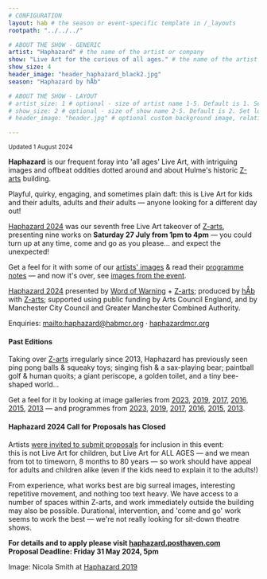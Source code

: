 ```yaml
---
# CONFIGURATION
layout: hab # the season or event-specific template in /_layouts
rootpath: "../../../"

# ABOUT THE SHOW - GENERIC
artist: "Haphazard" # the name of the artist or company
show: "Live Art for the curious of all ages." # the name of the artist or company
show_size: 4
header_image: "header_haphazard_black2.jpg"   
season: "Haphazard by hÅb"

# ABOUT THE SHOW - LAYOUT
# artist_size: 1 # optional - size of artist name 1-5. Default is 1. Set longer names to lower values
# show_size: 2 # optional - size of show name 2-5. Default is 2. Set longer names to lower values
# header_image: "header.jpg" # optional custom background image, relative to current page

---         
```

<small>Updated 1 August 2024</small>        
        
**Haphazard** is our frequent foray into 'all ages' Live Art, with intriguing images and offbeat oddities dotted around and about Hulme's historic <a href="https://z-arts.org/about-us" target="_blank">Z-arts</a> building.        
         
Playful, quirky, engaging, and sometimes plain daft: this is Live Art for kids and their adults, adults and *their* adults — anyone looking for a different day out!            
         
[Haphazard 2024](/current/2024-haphazard) was our seventh free Live Art takeover of <a href="https://z-arts.org/events/haphazard-2024" target="_blank">Z-arts</a>, presenting nine works on **Saturday 27 July from 1pm to 4pm** — you could turn up at any time, come and go as you please… and expect the unexpected!         
         
Get a feel for it with some of our [artists' images](/galleries/2024-haphazardpre) & read their [programme notes](/current/2024-haphazard/programme) — and now it's over, see [images from the event](/galleries/2024-haphazard).        
          
[Haphazard 2024](/current/2024-haphazard) presented by [Word of Warning](/) + <a href="https://z-arts.org" target="_blank">Z-arts</a>; produced by [hÅb](/hab) with <a href="https://z-arts.org" target="_blank">Z-arts</a>; supported using public funding by Arts Council England, and by Manchester City Council and Greater Manchester Combined Authority.         
          
Enquiries: <mailto:haphazard@habmcr.org> · <a href="http://haphazardmcr.org" target="_blank">haphazardmcr.org</a>         
         
#### Past Editions        
Taking over <a href="https://z-arts.org" target="_blank">Z-arts</a> irregularly since 2013, Haphazard has previously seen ping pong balls & squeaky toys; singing fish & a sax-playing bear; paintball golf & human quoits; a giant periscope, a golden toilet, and a tiny bee-shaped world…         
         
Get a feel for it by looking at image galleries from [2023](/galleries/2023-haphazard), [2019](/galleries/2019-haphazard), [2017](/galleries/2017-haphazard), [2016](/galleries/2016-haphazard), [2015](/galleries/2015-haphazard), [2013](/galleries//2013-haphazard) — and programmes from [2023](/archive/2023-haphazard/programme), [2019](/archive/2019-haphazard/programme), [2017](/archive/2017-haphazard/programme), [2016](/archive/2016-haphazard/programme), [2015](/archive/2015-haphazard), [2013](/archive/2013-spring/haphazard).         
         
#### Haphazard 2024 Call for Proposals has Closed        
Artists <a href="https://haphazard.posthaven.com/haphazard-2024-live-art-for-all-ages-manchester-call-for-artists" target="_blank">were invited to submit proposals</a> for inclusion in this event:<br>this is not Live Art for children, but Live Art for ALL AGES — and we mean from tot to timeworn, 8 months to 80 years — so work should have appeal for adults and children alike (even if the kids need to explain it to the adults!)          
          
From experience, what works best are big surreal images, interesting repetitive movement, and nothing too text heavy. We have access to a number of spaces within Z-arts, and work immediately outside the building may also be possible. Durational, intervention, and 'come and go' work seems to work the best — we're not really looking for sit-down theatre shows.        
        
**For details and to apply please visit <a href="https://haphazard.posthaven.com" target="_blank">haphazard.posthaven.com</a><br>Proposal Deadline: Friday 31 May 2024, 5pm**         
         
Image: Nicola Smith at [Haphazard 2019](/archive/2019-haphazard)
